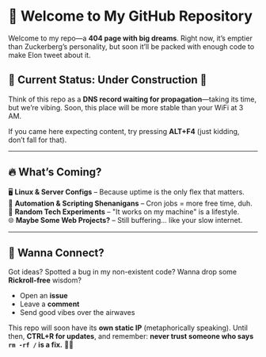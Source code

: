# 🚀 Welcome to My GitHub Repository

Welcome to my repo—a **404 page with big dreams**. Right now, it’s emptier than Zuckerberg’s personality, but soon it’ll be packed with enough code to make Elon tweet about it.

## 🌟 Current Status: **Under Construction** 🚧
Think of this repo as a **DNS record waiting for propagation**—taking its time, but we’re vibing. Soon, this place will be more stable than your WiFi at 3 AM.

If you came here expecting content, try pressing **ALT+F4** (just kidding, don’t fall for that).

---

## 🔥 What’s Coming?

🖥️ **Linux & Server Configs** – Because uptime is the only flex that matters.  
🤖 **Automation & Scripting Shenanigans** – Cron jobs = more free time, duh.  
🎲 **Random Tech Experiments** – "It works on my machine" is a lifestyle.  
🌐 **Maybe Some Web Projects?** – Still buffering... like your slow internet.  

---

## 💬 Wanna Connect?

Got ideas? Spotted a bug in my non-existent code? Wanna drop some **Rickroll-free** wisdom?  

- Open an **issue**  
- Leave a **comment**  
- Send good vibes over the airwaves  

This repo will soon have its **own static IP** (metaphorically speaking). Until then, **CTRL+R for updates**, and remember: **never trust someone who says `rm -rf /` is a fix.** 🚀🔥

